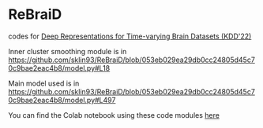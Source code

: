# ReBraiD
codes for [Deep Representations for Time-varying Brain Datasets (KDD'22)](https://dl.acm.org/doi/10.1145/3534678.3539301)

Inner cluster smoothing module is in https://github.com/sklin93/ReBraiD/blob/053eb029ea29db0cc24805d45c70c9bae2eac4b8/model.py#L18

Main model used is in https://github.com/sklin93/ReBraiD/blob/053eb029ea29db0cc24805d45c70c9bae2eac4b8/model.py#L497

You can find the Colab notebook using these code modules [here](https://colab.research.google.com/drive/1x-BwAZlH6LeGrmvymqdfJ5Fx1ArSAfER?usp=sharing)
